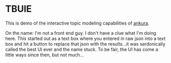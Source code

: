 # TBUIE

This is demo of the interactive topic modeling capabilities of
[ankura](https://github.com/jefflund/ankura).

On the name: I'm not a front end guy. I don't have a clue what I'm doing here.
This started out as a text box where you entered in raw json into a text box
and hit a button to replace that json with the results...it was sardonically
called the best UI ever and the name stuck. To be fair, the UI has come a
little ways since then, but not much...
